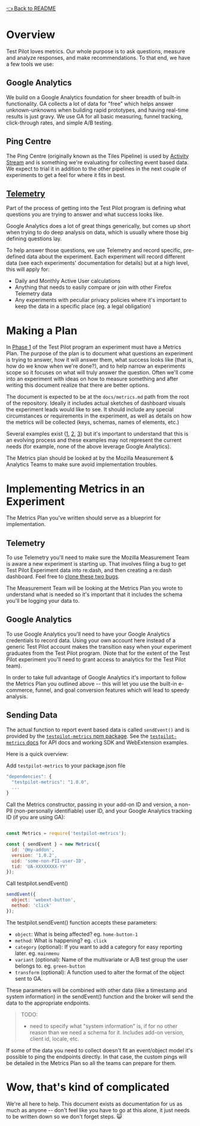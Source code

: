 [👈 Back to README](../../README.md)

# Overview

Test Pilot loves metrics.  Our whole purpose is to ask questions, measure and
analyze responses, and make recommendations.  To that end, we have a few tools
we use:

## Google Analytics

We build on a Google Analytics foundation for sheer breadth of built-in
functionality.  GA collects a lot of data for "free" which helps answer
unknown-unknowns when building rapid prototypes, and having real-time results
is just gravy.  We use GA for all basic measuring, funnel tracking,
click-through rates, and simple A/B testing.

## Ping Centre

The Ping Centre (originally known as the Tiles Pipeline) is used by [Activity
Stream](https://github.com/mozilla/activity-stream) and is something we're
evaluating for collecting event based data.  We expect to trial it in addition
to the other pipelines in the next couple of experiments to get a feel for
where it fits in best.

## [Telemetry](https://wiki.mozilla.org/Telemetry/FAQ)

Part of the process of getting into the Test Pilot program is defining what
questions you are trying to answer and what success looks like.

Google Analytics does a lot of great things generically, but comes up short
when trying to do deep analysis on data, which is usually where those big
defining questions lay.

To help answer those questions, we use Telemetry and record specific,
pre-defined data about the experiment.  Each experiment will record different
data (see each experiments' documentation for details) but at a high level,
this will apply for:

* Daily and Monthly Active User calculations
* Anything that needs to easily compare or join with other Firefox Telemetry
  data
* Any experiments with peculiar privacy policies where it's important to keep
  the data in a specific place (eg. a legal obligation)

# Making a Plan

In [Phase 1](https://wiki.mozilla.org/Test_Pilot#How_does_Test_Pilot_Work.3F)
of the Test Pilot program an experiment must have a Metrics Plan.  The purpose
of the plan is to document what questions an experiment is trying to answer,
how it will answer them, what success looks like (that is, how do we know when
we're done?), and to help narrow an experiments scope so it focuses on what
will truly answer the question.  Often we'll come into an experiment with ideas
on how to measure something and after writing this document realize that there
are better options.

The document is expected to be at the `docs/metrics.md` path from the root of
the repository.  Ideally it includes actual sketches of dashboard visuals the
experiment leads would like to see.  It should include any special
circumstances or requirements in the experiment, as well as details on how the
metrics will be collected (keys, schemas, names of elements, etc.)

Several examples exist
([1](https://github.com/meandavejustice/min-vid/blob/master/docs/metrics.md),
[2](https://github.com/mozilla/universal-search/blob/master/docs/metrics.md),
[3](https://github.com/internetarchive/FirefoxNoMore404s/blob/master/docs/metrics.md))
but it's important to understand that this is an evolving process and these
examples may not represent the current needs (for example, none of the above
leverage Google Analytics).

The Metrics plan should be looked at by the Mozilla Measurement & Analytics
Teams to make sure avoid implementation troubles.

# Implementing Metrics in an Experiment

The Metrics Plan you've written should serve as a blueprint for implementation.

## Telemetry
To use Telemetry you'll need to make sure the Mozilla Measurement Team is aware
a new experiment is starting up.  That involves filing a bug to get Test Pilot
Experiment data into re:dash, and then creating a re:dash dashboard.  Feel free
to [clone these two bugs](https://bugzilla.mozilla.org/buglist.cgi?quicksearch=1297199%2C+1297200).

The Measurement Team will be looking at the Metrics Plan you wrote to
understand what is needed so it's important that it includes the schema you'll
be logging your data to.

## Google Analytics
To use Google Analytics you'll need to have your Google Analytics credentials
to record data.  Using your own account here instead of a generic Test Pilot
account makes the transition easy when your experiment graduates from the Test
Pilot program.  (Note that for the extent of the Test Pilot experiment you'll
need to grant access to analytics for the Test Pilot team).

In order to take full advantage of Google Analytics it's important to follow
the Metrics Plan you outlined above -- this will let you use the built-in
e-commerce, funnel, and goal conversion features which will lead to speedy
analysis.

## Sending Data

The actual function to report event based data is called `sendEvent()` and is
provided by the [`testpilot-metrics` npm package](https://www.npmjs.com/package/testpilot-metrics).
See the [`testpilot-metrics` docs](https://github.com/mozilla/testpilot#readme)
for API docs and working SDK and WebExtension examples.

Here is a quick overview:

Add `testpilot-metrics` to your package.json file
```javascript
"dependencies": {
  "testpilot-metrics": "1.0.0",
  ...
}
```

Call the Metrics constructor, passing in your add-on ID and version, a non-PII
(non-personally identifiable) user ID, and your Google Analytics tracking
ID (if you are using GA):

```javascript

const Metrics = require('testpilot-metrics');

const { sendEvent } = new Metrics({
  id: '@my-addon',
  version: '1.0.2',
  uid: 'some-non-PII-user-ID',
  tid: 'UA-XXXXXXXX-YY'
});

```

Call testpilot.sendEvent()
```javascript
sendEvent({
  object: 'webext-button',
  method: 'click'
});
```

The testpilot.sendEvent() function accepts these parameters:

* `object`: What is being affected?  eg. `home-button-1`
* `method`: What is happening?  eg. `click`
* `category` (optional): If you want to add a category for easy reporting
  later. eg. `mainmenu`
* `variant` (optional): Name of the multivariate or A/B test group the user
   belongs to. eg. `green-button`
* `transform` (optional): A function used to alter the format of the object
   sent to GA.

These parameters will be combined with other data (like a timestamp and system
information) in the sendEvent() function and the broker will send the data to
the appropriate endpoints.

> TODO:
> * need to specify what "system information" is, if for no other reason than we
> need a schema for it.  Includes add-on version, client id, locale, etc.

If some of the data you need to collect doesn't fit an event/object model it's
possible to ping the endpoints directly.  In that case, the custom pings will
be detailed in the Metrics Plan so all the teams can prepare for them.

# Wow, that's kind of complicated

We're all here to help.  This document exists as documentation for us as much
as anyone -- don't feel like you have to go at this alone, it just needs to be
written down so we don't forget steps. 😺
